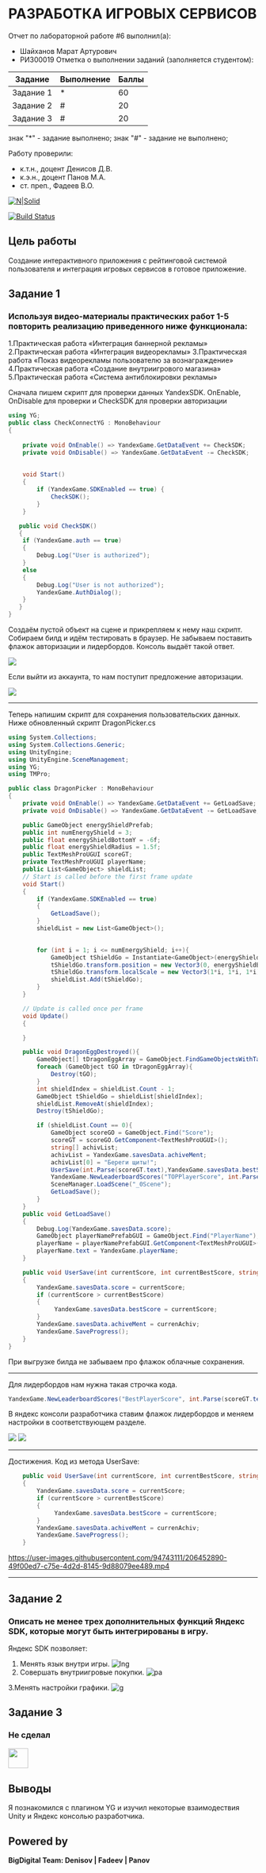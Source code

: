 # РАЗРАБОТКА ИГРОВЫХ СЕРВИСОВ
Отчет по лабораторной работе #6 выполнил(а):
- Шайханов Марат Артурович
- РИ300019
Отметка о выполнении заданий (заполняется студентом):

| Задание | Выполнение | Баллы |
| ------ | ------ | ------ |
| Задание 1 | * | 60 |
| Задание 2 | # | 20 |
| Задание 3 | # | 20 |

знак "*" - задание выполнено; знак "#" - задание не выполнено;

Работу проверили:
- к.т.н., доцент Денисов Д.В.
- к.э.н., доцент Панов М.А.
- ст. преп., Фадеев В.О.

[![N|Solid](https://cldup.com/dTxpPi9lDf.thumb.png)](https://nodesource.com/products/nsolid)

[![Build Status](https://travis-ci.org/joemccann/dillinger.svg?branch=master)](https://travis-ci.org/joemccann/dillinger)

## Цель работы
Cоздание интерактивного приложения с рейтинговой системой пользователя и интеграция игровых сервисов в готовое приложение.

## Задание 1
### Используя видео-материалы практических работ 1-5 повторить реализацию приведенного ниже функционала:
1.Практическая работа «Интеграция баннерной рекламы»
2.Практическая работа «Интеграция видеорекламы»
3.Практическая работа «Показ видеорекламы пользователю за вознаграждение»
4.Практическая работа «Создание внутриигрового магазина»
5.Практическая работа «Система антиблокировки рекламы»

Сначала пишем скрипт для проверки данных YandexSDK. 
OnEnable, OnDisable для проверки и CheckSDK для проверки авторизации

```c#
using YG;
public class CheckConnectYG : MonoBehaviour
{
    
    private void OnEnable() => YandexGame.GetDataEvent += CheckSDK;
    private void OnDisable() => YandexGame.GetDataEvent -= CheckSDK;
        
    
    void Start()
    {
        if (YandexGame.SDKEnabled == true) {
            CheckSDK();
        }
    }

   public void CheckSDK()
   {
    if (YandexGame.auth == true)
    {
        Debug.Log("User is authorized");
    }
    else 
    {
        Debug.Log("User is not authorized");
        YandexGame.AuthDialog();
    }
   }
}
```

Создаём пустой объект на сцене и прикрепляем к нему наш скрипт. Собираем билд и идём тестировать в браузер. Не забываем поставить флажок авторизации и лидербордов.
Консоль выдаёт такой ответ.

<img src="https://github.com/CyberTatarin/DA-in-GameDev-lab1/blob/main/lab5/screenshots/%D1%8412.jpg">

Если выйти из аккаунта, то нам поступит предложение авторизации.

<img src="https://github.com/CyberTatarin/DA-in-GameDev-lab1/blob/main/lab5/screenshots/auth.png">

---

Теперь напишим скрипт для сохранения пользовательских данных.
Ниже обновленный скрипт DragonPicker.cs

```c#
using System.Collections;
using System.Collections.Generic;
using UnityEngine;
using UnityEngine.SceneManagement;
using YG;
using TMPro;

public class DragonPicker : MonoBehaviour
{
    private void OnEnable() => YandexGame.GetDataEvent += GetLoadSave;
    private void OnDisable() => YandexGame.GetDataEvent -= GetLoadSave;

    public GameObject energyShieldPrefab;
    public int numEnergyShield = 3;
    public float energyShieldBottomY = -6f;
    public float energyShieldRadius = 1.5f;
    public TextMeshProUGUI scoreGT;
    private TextMeshProUGUI playerName;
    public List<GameObject> shieldList;
    // Start is called before the first frame update
    void Start()
    {
        if (YandexGame.SDKEnabled == true)
        {
            GetLoadSave();
        }
        shieldList = new List<GameObject>();
        

        for (int i = 1; i <= numEnergyShield; i++){
            GameObject tShieldGo = Instantiate<GameObject>(energyShieldPrefab);
            tShieldGo.transform.position = new Vector3(0, energyShieldBottomY, 0);
            tShieldGo.transform.localScale = new Vector3(1*i, 1*i, 1*i);
            shieldList.Add(tShieldGo);
        }
    }

    // Update is called once per frame
    void Update()
    {

    }

    public void DragonEggDestroyed(){
        GameObject[] tDragonEggArray = GameObject.FindGameObjectsWithTag("Dragon Egg");
        foreach (GameObject tGO in tDragonEggArray){
            Destroy(tGO);
        }
        int shieldIndex = shieldList.Count - 1;
        GameObject tShieldGo = shieldList[shieldIndex];
        shieldList.RemoveAt(shieldIndex);
        Destroy(tShieldGo);

        if (shieldList.Count == 0){
            GameObject scoreGO = GameObject.Find("Score");
            scoreGT = scoreGO.GetComponent<TextMeshProUGUI>();
            string[] achivList;
            achivList = YandexGame.savesData.achiveMent;
            achivList[0] = "Береги щиты!";
            UserSave(int.Parse(scoreGT.text),YandexGame.savesData.bestScore, achivList);
            YandexGame.NewLeaderboardScores("TOPPlayerScore", int.Parse(scoreGT.text));
            SceneManager.LoadScene("_0Scene");
            GetLoadSave();
        }
    }
    public void GetLoadSave()
    {
        Debug.Log(YandexGame.savesData.score);
        GameObject playerNamePrefabGUI = GameObject.Find("PlayerName");
        playerName = playerNamePrefabGUI.GetComponent<TextMeshProUGUI>();
        playerName.text = YandexGame.playerName;
    }

    public void UserSave(int currentScore, int currentBestScore, string[] currenAchiv)
    {
        YandexGame.savesData.score = currentScore;
        if (currentScore > currentBestScore)
        {
             YandexGame.savesData.bestScore = currentScore;   
        }
        YandexGame.savesData.achiveMent = currenAchiv;
        YandexGame.SaveProgress();
    }
}

```

При выгрузке билда не забываем про флажок облачные сохранения.

---

Для лидербордов нам нужна такая строчка кода.

```c#
YandexGame.NewLeaderboardScores("BestPlayerScore", int.Parse(scoreGT.text));
```
В яндекс консоли разработчика ставим флажок лидербордов и меняем настройки в соответствующем разделе.

<img src="https://github.com/CyberTatarin/DA-in-GameDev-lab1/blob/main/lab5/screenshots/lead.png">

<img src="https://github.com/CyberTatarin/DA-in-GameDev-lab1/blob/main/lab5/screenshots/leader.png">

---

Достижения.
Код из метода UserSave:
```c#
    public void UserSave(int currentScore, int currentBestScore, string[] currenAchiv)
    {
        YandexGame.savesData.score = currentScore;
        if (currentScore > currentBestScore)
        {
             YandexGame.savesData.bestScore = currentScore;   
        }
        YandexGame.savesData.achiveMent = currenAchiv;
        YandexGame.SaveProgress();
    }
```

https://user-images.githubusercontent.com/94743111/206452890-49f00ed7-c75e-4d2d-8145-9d88079ee489.mp4

---

## Задание 2
### Описать не менее трех дополнительных функций Яндекс SDK, которые могут быть интегрированы в игру. 

Яндекс SDK позволяет:
1. Менять язык внутри игры.
![lng](https://user-images.githubusercontent.com/94743111/206456047-2dbf2232-bbaa-47a3-a98a-5eb39e8e3256.png)
2. Совершать внутриигровые покупки.
![pa](https://user-images.githubusercontent.com/94743111/206456340-f0b71d0f-9e36-49bb-807a-3b1b1a81f94c.png)

3.Менять настройки графики.
![g](https://user-images.githubusercontent.com/94743111/206456304-8a162e27-eef2-4f4c-8390-1b4857754990.png)



## Задание 3
### Не сделал
<img src="https://media.giphy.com/media/vFKqnCdLPNOKc/giphy.gif" width="40" height="40" />


## Выводы

Я познакомился с плагином YG и изучил некоторые взаимодествия Unity и Яндекс консолью разработчика.

## Powered by

**BigDigital Team: Denisov | Fadeev | Panov**

